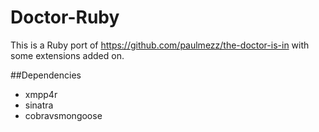 <!-- vim: set noexpandtab tabstop=4 shiftwidth=4 : -->
Doctor-Ruby
===========

This is a Ruby port of https://github.com/paulmezz/the-doctor-is-in with some extensions added on.


##Dependencies

+	xmpp4r
+	sinatra
+	cobravsmongoose

